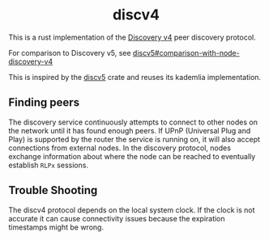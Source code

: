 # <h1 align="center"> discv4 </h1>

This is a rust implementation of
the [Discovery v4](https://github.com/ethereum/devp2p/blob/40ab248bf7e017e83cc9812a4e048446709623e8/discv4.md)
peer discovery protocol.

For comparison to Discovery v5,
see [discv5#comparison-with-node-discovery-v4](https://github.com/ethereum/devp2p/blob/40ab248bf7e017e83cc9812a4e048446709623e8/discv5/discv5.md#comparison-with-node-discovery-v4)

This is inspired by the [discv5](https://github.com/sigp/discv5) crate and reuses its kademlia implementation.

## Finding peers

The discovery service continuously attempts to connect to other nodes on the network until it has found enough peers.
If UPnP (Universal Plug and Play) is supported by the router the service is running on, it will also accept connections
from external nodes. In the discovery protocol, nodes exchange information about where the node can be reached to
eventually establish `RLPx` sessions.

## Trouble Shooting

The discv4 protocol depends on the local system clock. If the clock is not accurate it can cause connectivity issues
because the expiration timestamps might be wrong.
